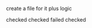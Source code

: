 <!-- url breadcrumbs -->

create a file for it plus logic

<!-- fix photo upload --> checked

<!-- display photos --> checked

<!-- apply route filters --> failed

<!-- upload pdf files -->

<!-- create pdf files -->

<!-- phoenex field to be added --> checked

<!-- update the events page -->

<!-- activate pagination -->
